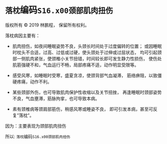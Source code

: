 # `落枕`编码`S16.x00颈部肌肉扭伤`

版权所有 © 2019 林鹏程， 保留所有权利。

落枕病因主要有：

- 肌肉扭伤，如夜间睡眠姿势不良，头颈长时间处于过度偏转的位置；
  或因睡眠时枕头不合适，过高、过低或过硬，使头颈处于过伸或过屈状态，
  均可引起颈部一侧肌肉紧张，使颈椎小关节扭错，时间较长即可发生静力性损伤，
  使伤处肌筋强硬不和，气血运行不畅，局部疼痛不适，动作明显受限等。

- 感受风寒，如睡眠时受寒，盛夏贪凉，使颈背部气血凝滞，
  筋络痹阻，以致僵硬疼痛，动作不利。

- 某些颈部外伤，也可导致肌肉保护性收缩以及关节扭挫，
  再逢睡眠时颈部姿势不良，气血壅滞，筋脉拘挛，也可导致本病。

- 素有颈椎病等颈肩部筋伤，稍感风寒或睡姿不良，
  即可引发本病，甚至可反复”落枕”。

因为：主要表现为颈部肌肉扭伤

所以: `落枕`编码`S16.x00颈部肌肉扭伤`
